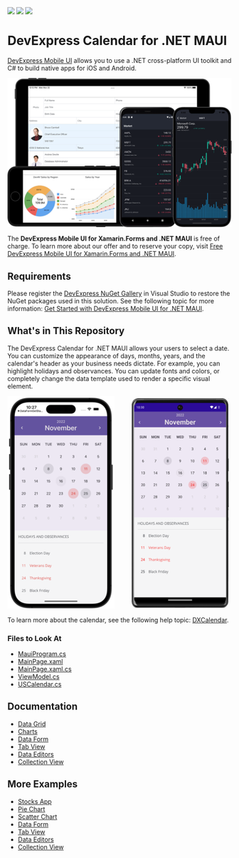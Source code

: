 <!-- default badges list -->
![](https://img.shields.io/endpoint?url=https://codecentral.devexpress.com/api/v1/VersionRange/491015144/22.1.3%2B)
[![](https://img.shields.io/badge/Open_in_DevExpress_Support_Center-FF7200?style=flat-square&logo=DevExpress&logoColor=white)](https://supportcenter.devexpress.com/ticket/details/T1088043)
[![](https://img.shields.io/badge/📖_How_to_use_DevExpress_Examples-e9f6fc?style=flat-square)](https://docs.devexpress.com/GeneralInformation/403183)
<!-- default badges end -->
# DevExpress Calendar for .NET MAUI

[DevExpress Mobile UI](https://www.devexpress.com/maui/) allows you to use a .NET cross-platform UI toolkit and C# to build native apps for iOS and Android.

![DevExpress Mobile UI for .NET MAUI](./img/maui.png)

The **DevExpress Mobile UI for Xamarin.Forms and .NET MAUI** is free of charge. To learn more about our offer and to reserve your copy, visit [Free DevExpress Mobile UI for Xamarin.Forms and .NET MAUI](https://www.devexpress.com/xamarin-free).

## Requirements

Please register the [DevExpress NuGet Gallery](https://nuget.devexpress.com) in Visual Studio to restore the NuGet packages used in this solution. See the following topic for more information: [Get Started with DevExpress Mobile UI for .NET MAUI](https://docs.devexpress.com/MAUI/403249/get-started).

## What's in This Repository

The DevExpress Calendar for .NET MAUI allows your users to select a date. You can customize the appearance of days, months, years, and the calendar's header as your business needs dictate. For example, you can highlight holidays and observances. You can update fonts and colors, or completely change the data template used to render a specific visual element.

![DevExpress Calendar for .NET MAUI](./img/dx-calendar-example.png)

To learn more about the calendar, see the following help topic: [DXCalendar](http://docs.devexpress.com/MAUI/DevExpress.Maui.Editors.DXCalendar).

### Files to Look At

<!-- default file list -->
* [MauiProgram.cs](./CS/MauiProgram.cs)
* [MainPage.xaml](./CS/MainPage.xaml)
* [MainPage.xaml.cs](./CS/MainPage.xaml.cs)
* [ViewModel.cs](./CS/ViewModel.cs)
* [USCalendar.cs](./CS/USCalendar.cs)
<!-- default file list end -->

## Documentation

- [Data Grid](https://docs.devexpress.com/MAUI/403255/data-grid/data-grid)
- [Charts](https://docs.devexpress.com/MAUI/403300/charts/charts)
- [Data Form](https://docs.devexpress.com/MAUI/403640/data-form)
- [Tab View](https://docs.devexpress.com/MAUI/403297/navigation/index)
- [Data Editors](https://docs.devexpress.com/MAUI/403427/editors/index)
- [Collection View](https://docs.devexpress.com/MAUI/403324/collection-view/index)

## More Examples

* [Stocks App](https://github.com/DevExpress-Examples/maui-stocks-mini)
* [Pie Chart](https://github.com/DevExpress-Examples/maui-pie-chart-get-started)
* [Scatter Chart](https://github.com/DevExpress-Examples/maui-scatter-chart-get-started)
* [Data Form](https://github.com/DevExpress-Examples/maui-data-form-get-started)
* [Tab View](https://github.com/DevExpress-Examples/maui-tab-view-get-started)
* [Data Editors](https://github.com/DevExpress-Examples/maui-editors-get-started)
* [Collection View](https://github.com/DevExpress-Examples/maui-collection-view-get-started)
